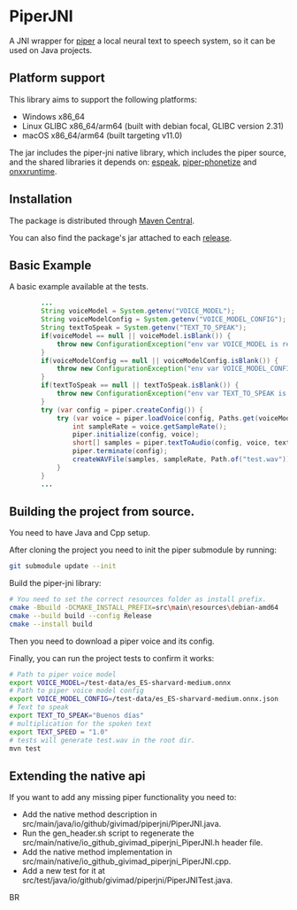 # PiperJNI

A JNI wrapper for [piper](https://github.com/rhasspy/piper) a local neural text to speech system, so it can be used on Java projects.

## Platform support

This library aims to support the following platforms:

* Windows x86_64
* Linux GLIBC x86_64/arm64 (built with debian focal, GLIBC version 2.31)
* macOS x86_64/arm64 (built targeting v11.0)

The jar includes the piper-jni native library, which includes the piper source, and the shared libraries it depends on: [espeak](https://espeak.sourceforge.net), [piper-phonetize](https://github.com/rhasspy/piper-phonemize) and [onxxruntime](https://onnxruntime.ai).

## Installation

The package is distributed through [Maven Central](https://central.sonatype.com/artifact/io.github.givimad/piper-jni).

You can also find the package's jar attached to each [release](https://github.com/GiviMAD/piper-jni/releases).

## Basic Example

A basic example available at the tests.

```java
        ...
        String voiceModel = System.getenv("VOICE_MODEL");
        String voiceModelConfig = System.getenv("VOICE_MODEL_CONFIG");
        String textToSpeak = System.getenv("TEXT_TO_SPEAK");
        if(voiceModel == null || voiceModel.isBlank()) {
            throw new ConfigurationException("env var VOICE_MODEL is required");
        }
        if(voiceModelConfig == null || voiceModelConfig.isBlank()) {
            throw new ConfigurationException("env var VOICE_MODEL_CONFIG is required");
        }
        if(textToSpeak == null || textToSpeak.isBlank()) {
            throw new ConfigurationException("env var TEXT_TO_SPEAK is required");
        }
        try (var config = piper.createConfig()) {
            try (var voice = piper.loadVoice(config, Paths.get(voiceModel), Path.of(voiceModelConfig), 0)) {
                int sampleRate = voice.getSampleRate();
                piper.initialize(config, voice);
                short[] samples = piper.textToAudio(config, voice, textToSpeak);
                piper.terminate(config);
                createWAVFile(samples, sampleRate, Path.of("test.wav"));
            }
        }
        ...
```

## Building the project from source.

You need to have Java and Cpp setup.

After cloning the project you need to init the piper submodule by running:

```sh
git submodule update --init
```

Build the piper-jni library:

```sh
# You need to set the correct resources folder as install prefix.
cmake -Bbuild -DCMAKE_INSTALL_PREFIX=src\main\resources\debian-amd64
cmake --build build --config Release
cmake --install build
```

Then you need to download a piper voice and its config.

Finally, you can run the project tests to confirm it works:

```sh
# Path to piper voice model
export VOICE_MODEL=/test-data/es_ES-sharvard-medium.onnx
# Path to piper voice model config
export VOICE_MODEL_CONFIG=/test-data/es_ES-sharvard-medium.onnx.json
# Text to speak
export TEXT_TO_SPEAK="Buenos días"
# multiplication for the spoken text 
export TEXT_SPEED = "1.0"
# tests will generate test.wav in the root dir.
mvn test
```

## Extending the native api

If you want to add any missing piper functionality you need to:

* Add the native method description in src/main/java/io/github/givimad/piperjni/PiperJNI.java.
* Run the gen_header.sh script to regenerate the src/main/native/io_github_givimad_piperjni_PiperJNI.h header file. 
* Add the native method implementation in src/main/native/io_github_givimad_piperjni_PiperJNI.cpp.
* Add a new test for it at src/test/java/io/github/givimad/piperjni/PiperJNITest.java.

BR
